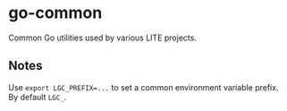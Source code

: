 # go-common
Common Go utilities used by various LITE projects.

## Notes

Use `export LGC_PREFIX=...` to set a common environment variable prefix. By default `LGC_`.
